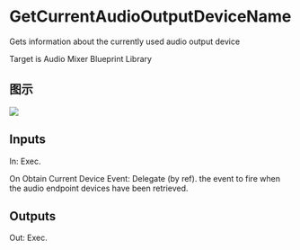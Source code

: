 # GetCurrentAudioOutputDeviceName

Gets information about the currently used audio output device

Target is Audio Mixer Blueprint Library

## 图示

![]($-20221218-18045224.png)

## Inputs

In: Exec.

On Obtain Current Device Event: Delegate (by ref). the event to fire when the audio endpoint devices have been retrieved.  

## Outputs

Out: Exec.

